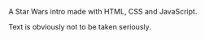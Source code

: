 A Star Wars intro made with HTML, CSS and JavaScript.

Text is obviously not to be taken seriously.
